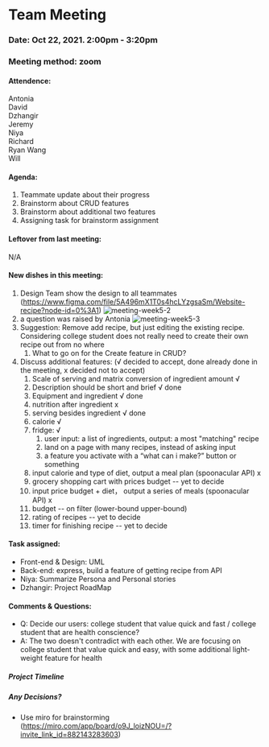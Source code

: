 # Team Meeting
### Date: Oct 22, 2021. 2:00pm - 3:20pm
### Meeting method: zoom

#### Attendence:
Antonia <br>
David <br>
Dzhangir <br>
Jeremy <br>
Niya <br>
Richard <br>
Ryan Wang <br>
Will <br>

#### Agenda:
1. Teammate update about their progress
2. Brainstorm about CRUD features
3. Brainstorm about additional two features
4. Assigning task for brainstorm assignment

#### Leftover from last meeting:
N/A

#### New dishes in this meeting:
1. Design Team show the design to all teammates (https://www.figma.com/file/5A496mX1T0s4hcLYzgsaSm/Website-recipe?node-id=0%3A1)
![meeting-week5-2](../meeting-week5-2.png)
2. a question was raised by Antonia
![meeting-week5-3](../meeting-week5-3.PNG)
3. Suggestion: Remove add recipe, but just editing the existing recipe. Considering college student does not really need to create their own recipe out from no where
   1. What to go on for the Create feature in CRUD?
4. Discuss additional features: (√ decided to accept, done already done in the meeting, x decided not to accept)
   1. Scale of serving and matrix conversion of ingredient amount √
   2. Description should be short and brief √ done
   3. Equipment and ingredient √ done
   4. nutrition after ingredient x
   5. serving besides ingredient √ done
   6. calorie √
   7. fridge: √
      1. user input: a list of ingredients, output: a most "matching" recipe
      2. land on a page with many recipes, instead of asking input
      3. a feature you activate with a “what can i make?” button or something
   8. input calorie and type of diet, output a meal plan (spoonacular API) x
   9. grocery shopping cart with prices budget -- yet to decide
   10. input price budget + diet， output a series of meals (spoonacular API) x
   11. budget -- on filter (lower-bound upper-bound)
   12. rating of recipes -- yet to decide
   13. timer for finishing recipe -- yet to decide

#### Task assigned:
* Front-end & Design: UML
* Back-end: express, build a feature of getting recipe from API
* Niya: Summarize Persona and Personal stories
* Dzhangir: Project RoadMap

#### Comments & Questions:
* Q: Decide our users: college student that value quick and fast / college student that are health conscience?
* A: The two doesn't contradict with each other. We are focusing on college student that value quick and easy, with some additional light-weight feature for health
  
##### Project Timeline

##### Any Decisions?
* Use miro for brainstorming (https://miro.com/app/board/o9J_loizNOU=/?invite_link_id=882143283603)

